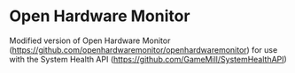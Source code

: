 #  Open Hardware Monitor

Modified version of Open Hardware Monitor (https://github.com/openhardwaremonitor/openhardwaremonitor) for use with the System Health API (https://github.com/GameMill/SystemHealthAPI)
